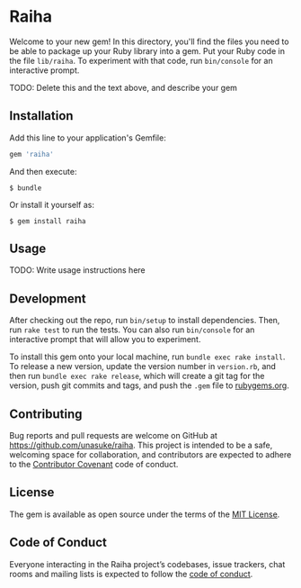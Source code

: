 # Raiha

Welcome to your new gem! In this directory, you'll find the files you need to be able to package up your Ruby library into a gem. Put your Ruby code in the file `lib/raiha`. To experiment with that code, run `bin/console` for an interactive prompt.

TODO: Delete this and the text above, and describe your gem

## Installation

Add this line to your application's Gemfile:

```ruby
gem 'raiha'
```

And then execute:

    $ bundle

Or install it yourself as:

    $ gem install raiha

## Usage

TODO: Write usage instructions here

## Development

After checking out the repo, run `bin/setup` to install dependencies. Then, run `rake test` to run the tests. You can also run `bin/console` for an interactive prompt that will allow you to experiment.

To install this gem onto your local machine, run `bundle exec rake install`. To release a new version, update the version number in `version.rb`, and then run `bundle exec rake release`, which will create a git tag for the version, push git commits and tags, and push the `.gem` file to [rubygems.org](https://rubygems.org).

## Contributing

Bug reports and pull requests are welcome on GitHub at https://github.com/unasuke/raiha. This project is intended to be a safe, welcoming space for collaboration, and contributors are expected to adhere to the [Contributor Covenant](http://contributor-covenant.org) code of conduct.

## License

The gem is available as open source under the terms of the [MIT License](https://opensource.org/licenses/MIT).

## Code of Conduct

Everyone interacting in the Raiha project’s codebases, issue trackers, chat rooms and mailing lists is expected to follow the [code of conduct](https://github.com/unasuke/raiha/blob/master/CODE_OF_CONDUCT.md).
